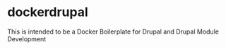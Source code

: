 # dockerdrupal
This is intended to be a Docker Boilerplate for Drupal and Drupal Module Development
